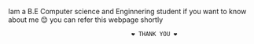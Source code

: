 Iam a B.E Computer science and Enginnering student 
if you want to know about me 😊
                          you can refer this webpage shortly


                                       ❤️ THANK YOU ❤️
